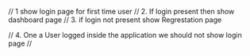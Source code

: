// 1  show login page for first time user 
// 2. If login present then show dashboard page 
// 3. if login not present show Regrestation page






// 4. One a User logged inside the application we should not show login page 
//